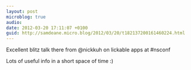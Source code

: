 ```yaml
---
layout: post
microblog: true
audio: 
date: 2012-03-20 17:11:07 +0100
guid: http://samdeane.micro.blog/2012/03/20/t182137200161460224.html
---
```

Excellent blitz talk there from @nickkuh on lickable apps at #nsconf

Lots of useful info in a short space of time :)
